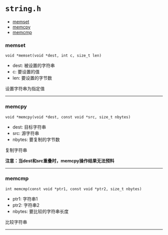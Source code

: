 # `string.h`

- [memset](#memset)
- [memcpy](#memcpy)
- [memcmp](#memcmp)



### memset

`void *memset(void *dest, int c, size_t len)`

- dest: 被设置的字符串
- c: 要设置的值
- len: 要设置的字节数

设置字符串为指定值

---

### memcpy

`void *memcpy(void *dest, const void *src, size_t nbytes)`

- dest: 目标字符串
- src: 源字符串
- nbytes: 要复制的字节数

复制字符串

**注意：当dest和src重叠时，memcpy操作结果无法预料**

---

### memcmp

`int memcmp(const void *ptr1, const void *ptr2, size_t nbytes)`

- ptr1: 字符串1
- ptr2: 字符串2
- nbytes: 要比较的字符串长度

比较字符串

---

